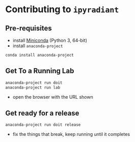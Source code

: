 # Contributing to `ipyradiant`

## Pre-requisites

- install [Miniconda](https://docs.conda.io/en/latest/miniconda.html) (Python 3, 64-bit)
- install `anaconda-project`

```bash
conda install anaconda-project
```

## Get To a Running Lab

```bash
anaconda-project run doit
anaconda-project run lab
```

- open the browser with the URL shown


## Get ready for a release

```
anaconda-project run doit release
```
- fix the things that break, keep running until it completes
